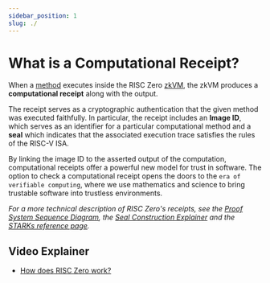 ```yaml
---
sidebar_position: 1
slug: ./
---
```


# What is a Computational Receipt?

When a [method](../../terminology) executes inside the RISC Zero [zkVM](../zkvm/what_is_risc_zero.md), the zkVM produces a **computational receipt** along with the output. 

The receipt serves as a cryptographic authentication that the given method was executed faithfully. 
In particular, the receipt includes an **Image ID**, which serves as an identifier for a particular computational method and a **seal** which indicates that the associated execution trace satisfies the rules of the RISC-V ISA. 

By linking the image ID to the asserted output of the computation, computational receipts offer a powerful new model for trust in software. 
The option to check a computational receipt opens the doors to the `era of verifiable computing`, where we use mathematics and science to bring trustable software into trustless environments. 

*For a more technical description of RISC Zero's receipts, see the [Proof System Sequence Diagram](proof-system-sequence-diagram.md), the [Seal Construction Explainer](constructing-a-seal.md) and the [STARKs reference page](../../reference-docs/about-starks.md).* 

## Video Explainer
- [How does RISC Zero work?](https://www.youtube.com/watch?v=8hwY88xJoyM&list=PLcPzhUaCxlCgig7ofeARMPwQ8vbuD6hC5&index=8)
